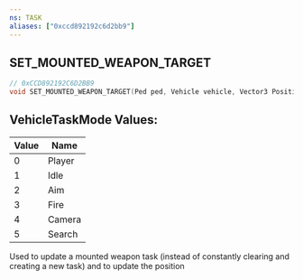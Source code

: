 ```yaml
---
ns: TASK
aliases: ["0xccd892192c6d2bb9"]
---
```

## SET_MOUNTED_WEAPON_TARGET

```c
// 0xCCD892192C6D2BB9
void SET_MOUNTED_WEAPON_TARGET(Ped ped, Vehicle vehicle, Vector3 Position, int VehicleTaskMode, bool IgnoreTargetVehDeadCheck);
```

## VehicleTaskMode Values:
| Value | Name |
| --- | --- |
| 0 | Player |
| 1 | Idle |
| 2 | Aim |
| 3 | Fire |
| 4 | Camera |
| 5 | Search |


Used to update a mounted weapon task (instead of constantly clearing and creating a new task) and to update the position

